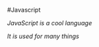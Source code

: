 #Javascript























*JavaScript is a cool language*

















































































































































































































































































































































































































































































_It is used for many things_
